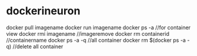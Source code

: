 # dockerineuron
docker pull imagename
docker run imagename
docker ps -a //for container view
docker rmi imagename //imageremove
docker rm containerid //containername
docker ps -a -q //all container
docker rm $(docker ps -a -q) //delete all container  
